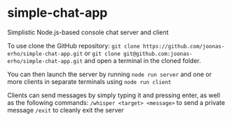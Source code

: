 # simple-chat-app
Simplistic Node.js-based console chat server and client

To use clone the GitHub repository:
`git clone https://github.com/joonas-erho/simple-chat-app.git`
or
`git clone git@github.com:joonas-erho/simple-chat-app.git`
and open a terminal in the cloned folder.

You can then launch the server by running
`node run server`
and one or more clients in separate terminals using
`node run client`

Clients can send messages by simply typing it and pressing enter, as
well as the following commands:
`/whisper <target> <message>` to send a private message
`/exit` to cleanly exit the server